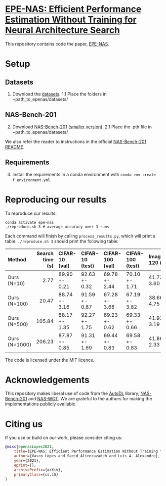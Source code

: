 # [EPE-NAS: Efficient Performance Estimation Without Training for Neural Architecture Search]()

This repository contains code the paper, [EPE-NAS](https://arxiv.org/abs/).

# Setup
## Datasets
1. Download the [datasets](https://drive.google.com/drive/folders/1L0Lzq8rWpZLPfiQGd6QR8q5xLV88emU7).
1.1 Place the folders in ~path_to_epenas/datasets/

## NAS-Bench-201
2. Download [NAS-Bench-201](https://drive.google.com/file/d/16Y0UwGisiouVRxW-W5hEtbxmcHw_0hF_/view) ([smaller version](https://drive.google.com/open?id=1SKW0Cu0u8-gb18zDpaAGi0f74UdXeGKs)).
2.1 Place the .pth file in ~path_to_epenas/datasets/

We also refer the reader to instructions in the official [NAS-Bench-201 README](https://github.com/D-X-Y/NAS-Bench-201).

## Requirements
3. Install the requirements in a conda environment with `conda env create -f environment.yml`.


# Reproducing our results
To reproduce our results:

```
conda activate epe-nas
./reproduce.sh 3 # average accuracy over 3 runs
```

Each command will finish by calling `process_results.py`, which will print a table. `./reproduce.sh 3` should print the following table:

| Method       |   Search time (s) | CIFAR-10 (val)   | CIFAR-10 (test)   | CIFAR-100 (val)   | CIFAR-100 (test)   | ImageNet16-120 (val)   | ImageNet16-120 (test)   | 
|:-------------|------------------:|:-----------------|:------------------|:------------------|:-------------------|:-----------------------|:------------------------|
| Ours (N=10)  |              2.77 | 89.90 +- 0.21    | 92.63 +- 0.32     | 69.78 +- 2.44     | 70.10 +- 1.71      | 41.73 +- 3.60          | 41.92 +- 4.25           |
| Ours (N=100) |             20.47 | 88.74 +- 3.16    | 91.59 +- 0.87     | 67.28 +- 3.68     | 67.19 +- 3.82      | 38.66 +- 4.75          | 38.80 +- 5.41           |
| Ours (N=500) |            105.84 | 88.17 +- 1.35    | 92.27 +- 1.75     | 69.23 +- 0.62     | 69.33 +- 0.66      | 41.93 +- 3.19          | 42.05 +- 3.09           |
| Ours (N=1000)|            206.23 | 87.87 +- 0.85    | 91.31 +- 1.69     | 69.44 +- 0.83     | 69.58 +- 0.83      | 41.86 +- 2.33          | 41.84 +- 2.06           |


The code is licensed under the MIT licence.

# Acknowledgements

This repository makes liberal use of code from the [AutoDL](https://github.com/D-X-Y/AutoDL-Projects) library, [NAS-Bench-201](https://github.com/D-X-Y/NAS-Bench-201) and [NAS-WOT](https://github.com/BayesWatch/nas-without-training). We are grateful to the authors for making the implementations publicly available.

# Citing us

If you use or build on our work, please consider citing us:

```bibtex
@misc{epenasLopes2021,
    title={EPE-NAS: Efficient Performance Estimation Without Training for Neural Architecture Search},
    author={Vasco Lopes and Saeid Alirezazadeh and Luís A. Alexandre},
    year={2021},
    eprint={},
    archivePrefix={arXiv},
    primaryClass={cs.LG}
}
```
